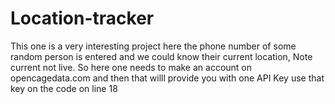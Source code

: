 # Location-tracker
This one is a very interesting project here the phone number of some random person is entered and we could know their current location, Note current not live.
So here one needs to make an account on opencagedata.com and then that willl provide you with one API Key use that key on the code on line 18
